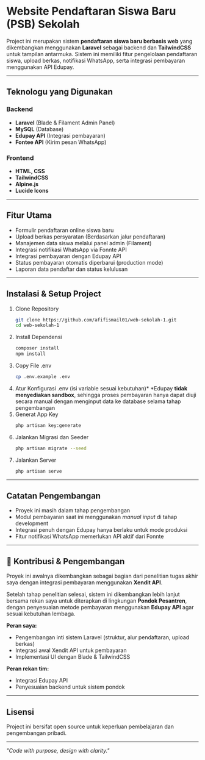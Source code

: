 # Website Pendaftaran Siswa Baru (PSB) Sekolah

Project ini merupakan sistem **pendaftaran siswa baru berbasis web** yang dikembangkan menggunakan **Laravel** sebagai backend dan **TailwindCSS** untuk tampilan antarmuka. Sistem ini memiliki fitur pengelolaan pendaftaran siswa, upload berkas, notifikasi WhatsApp, serta integrasi pembayaran menggunakan API Edupay.

---

## Teknologu yang Digunakan

### Backend
- **Laravel** (Blade & Filament Admin Panel)
- **MySQL** (Database)
- **Edupay API** (Integrasi pembayaran)
- **Fontee API** (Kirim pesan WhatsApp)

### Frontend
- **HTML, CSS**
- **TailwindCSS**
- **Alpine.js**
- **Lucide Icons**

---

## Fitur Utama
- Formulir pendaftaran online siswa baru
- Upload berkas persyaratan (Berdasarkan jalur pendaftaran)
- Manajemen data siswa melalui panel admin (Filament)
- Integrasi notifikasi WhatsApp via Fonnte API
- Integrasi pembayaran dengan Edupay API
- Status pembayaran otomatis diperbarui (production mode)
- Laporan data pendaftar dan status kelulusan

---
## Instalasi & Setup Project
1. Clone Repository
   ```bash
   git clone https://github.com/afifismail01/web-sekolah-1.git
   cd web-sekolah-1
2. Install Dependensi
   ```bash
   composer install
   npm install
3. Copy File .env
   ```bash
   cp .env.example .env
4. Atur Konfigurasi .env (isi variable sesuai kebutuhan)*
   *Edupay **tidak menyediakan sandbox**, sehingga proses pembayaran hanya dapat diuji secara manual dengan menginput data ke database selama tahap pengembangan
5. Generat App Key
   ```bash
   php artisan key:generate
6. Jalankan Migrasi dan Seeder 
   ```bash
   php artisan migrate --seed
7. Jalankan Server
   ```bash
   php artisan serve

---

## Catatan Pengembangan
- Proyek ini masih dalam tahap pengembangan
- Modul pembayaran saat ini menggunakan *manual input* di tahap development
- Integrasi penuh dengan Edupay hanya berlaku untuk mode produksi
- Fitur notifikasi WhatsApp memerlukan API aktif dari Fonnte

---

## 👥 Kontribusi & Pengembangan
Proyek ini awalnya dikembangkan sebagai bagian dari penelitian tugas akhir saya 
dengan integrasi pembayaran menggunakan **Xendit API**.

Setelah tahap penelitian selesai, sistem ini dikembangkan lebih lanjut bersama rekan saya 
untuk diterapkan di lingkungan **Pondok Pesantren**, 
dengan penyesuaian metode pembayaran menggunakan **Edupay API** agar sesuai kebutuhan lembaga.

**Peran saya:**  
- Pengembangan inti sistem Laravel (struktur, alur pendaftaran, upload berkas)  
- Integrasi awal Xendit API untuk pembayaran  
- Implementasi UI dengan Blade & TailwindCSS  

**Peran rekan tim:**  
- Integrasi Edupay API  
- Penyesuaian backend untuk sistem pondok  

---

## Lisensi
Project ini bersifat open source untuk keperluan pembelajaran dan pengembangan pribadi.

---

*"Code with purpose, design with clarity."*
